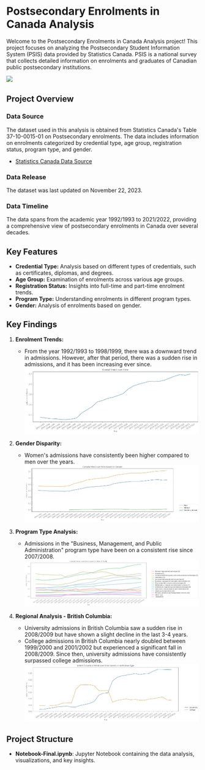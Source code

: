 # Postsecondary Enrolments in Canada Analysis

Welcome to the Postsecondary Enrolments in Canada Analysis project! 
This project focuses on analyzing the Postsecondary Student Information System (PSIS) data provided by Statistics Canada. 
PSIS is a national survey that collects detailed information on enrolments and graduates of Canadian public postsecondary institutions.

![](https://www.clmiss.ca/wp-content/uploads/2020/08/STATS-Canada.jpg)
 
## Project Overview

### Data Source
The dataset used in this analysis is obtained from Statistics Canada's Table 37-10-0015-01 on Postsecondary enrolments. The data includes information on enrolments categorized by credential type, age group, registration status, program type, and gender.

- [Statistics Canada Data Source](https://www150.statcan.gc.ca/t1/tbl1/en/tv.action?pid=3710001501)

### Data Release
The dataset was last updated on November 22, 2023.

### Data Timeline
The data spans from the academic year 1992/1993 to 2021/2022, providing a comprehensive view of postsecondary enrolments in Canada over several decades.

## Key Features

- **Credential Type:** Analysis based on different types of credentials, such as certificates, diplomas, and degrees.
- **Age Group:** Examination of enrolments across various age groups.
- **Registration Status:** Insights into full-time and part-time enrolment trends.
- **Program Type:** Understanding enrolments in different program types.
- **Gender:** Analysis of enrolments based on gender.

## Key Findings

1. **Enrolment Trends:**
   - From the year 1992/1993 to 1998/1999, there was a downward trend in admissions. However, after that period, there was a sudden rise in admissions, and it has been increasing ever since.
    ![](overall.jpg)
   
2. **Gender Disparity:**
   - Women's admissions have consistently been higher compared to men over the years.
     ![](https://github.com/vanshuwjoshi/Post-Secondary-Education-Canada/blob/46be32d55af01360d7a84e9a8cf1c45222622754/woman%20vs%20man.jpg)

3. **Program Type Analysis:**
   - Admissions in the "Business, Management, and Public Administration" program type have been on a consistent rise since 2007/2008.
     ![](https://github.com/vanshuwjoshi/Post-Secondary-Education-Canada/blob/46be32d55af01360d7a84e9a8cf1c45222622754/field%20of%20study.jpg)

4. **Regional Analysis - British Columbia:**
   - University admissions in British Columbia saw a sudden rise in 2008/2009 but have shown a slight decline in the last 3-4 years.
   - College admissions in British Columbia nearly doubled between 1999/2000 and 2001/2002 but experienced a significant fall in 2008/2009. Since then, university admissions have consistently surpassed college admissions.
     ![](https://github.com/vanshuwjoshi/Post-Secondary-Education-Canada/blob/46be32d55af01360d7a84e9a8cf1c45222622754/bc-trend.jpg)

## Project Structure

- **Notebook-Final.ipynb**: Jupyter Notebook containing the data analysis, visualizations, and key insights.

